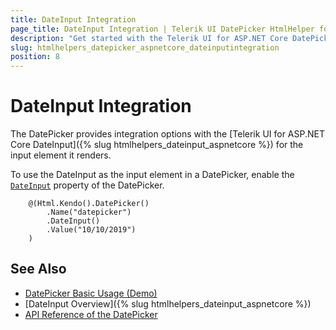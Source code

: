 ```yaml
---
title: DateInput Integration
page_title: DateInput Integration | Telerik UI DatePicker HtmlHelper for ASP.NET Core
description: "Get started with the Telerik UI for ASP.NET Core DatePicker and learn how to integrate it with the Telerik UI for ASP.NET Core DateInput."
slug: htmlhelpers_datepicker_aspnetcore_dateinputintegration
position: 8
---
```


# DateInput Integration

The DatePicker provides integration options with the [Telerik UI for ASP.NET Core DateInput]({% slug htmlhelpers_dateinput_aspnetcore %}) for the input element it renders.

To use the DateInput as the input element in a DatePicker, enable the [`DateInput`](/api//Kendo.Mvc.UI.Fluent/DatePickerBuilder#dateinputsystemboolean) property of the DatePicker.

```Razor
    @(Html.Kendo().DatePicker()
        .Name("datepicker")
        .DateInput()
        .Value("10/10/2019")
    )
```

## See Also

* [DatePicker Basic Usage (Demo)](https://demos.telerik.com/aspnet-core/datepicker/index)
* [DateInput Overview]({% slug htmlhelpers_dateinput_aspnetcore %})
* [API Reference of the DatePicker](/api/datepicker)
